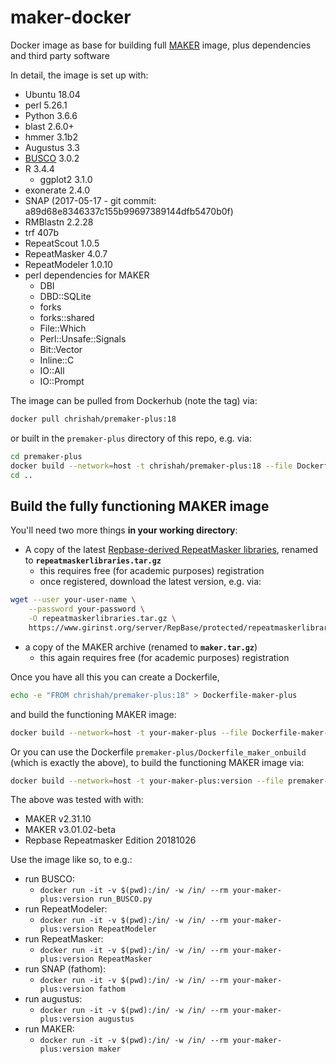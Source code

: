 # maker-docker

Docker image as base for building full [MAKER](http://www.yandell-lab.org/software/maker.html) image, plus dependencies and third party software

In detail, the image is set up with:
 - Ubuntu 18.04
 - perl 5.26.1
 - Python 3.6.6
 - blast 2.6.0+
 - hmmer 3.1b2
 - Augustus 3.3
 - [BUSCO](https://busco.ezlab.org/) 3.0.2
 - R 3.4.4
   - ggplot2 3.1.0
 - exonerate 2.4.0
 - SNAP (2017-05-17 - git commit: a89d68e8346337c155b99697389144dfb5470b0f)
 - RMBlastn 2.2.28
 - trf 407b
 - RepeatScout 1.0.5
 - RepeatMasker 4.0.7
 - RepeatModeler 1.0.10
 - perl dependencies for MAKER
   - DBI
   - DBD::SQLite
   - forks
   - forks::shared
   - File::Which
   - Perl::Unsafe::Signals
   - Bit::Vector
   - Inline::C
   - IO::All
   - IO::Prompt


The image can be pulled from Dockerhub (note the tag) via:
```bash
docker pull chrishah/premaker-plus:18
```

or built in the `premaker-plus` directory of this repo, e.g. via:
```bash
cd premaker-plus
docker build --network=host -t chrishah/premaker-plus:18 --file Dockerfile .
cd ..
```


## Build the fully functioning MAKER image

You'll need two more things __in your working directory__:
 - A copy of the latest [Repbase-derived RepeatMasker libraries](https://www.girinst.org/server/RepBase/index.php), renamed to __`repeatmaskerlibraries.tar.gz`__
   - this requires free (for academic purposes) registration
   - once registered, download the latest version, e.g. via:
```bash
wget --user your-user-name \
    --password your-password \
    -O repeatmaskerlibraries.tar.gz \
    https://www.girinst.org/server/RepBase/protected/repeatmaskerlibraries/RepBaseRepeatMaskerEdition-20181026.tar.gz
```
 - a copy of the MAKER archive (renamed to __`maker.tar.gz`__)
   - this again requires free (for academic purposes) registration

Once you have all this you can create a Dockerfile,
```bash
echo -e "FROM chrishah/premaker-plus:18" > Dockerfile-maker-plus
```

and build the functioning MAKER image:
```bash
docker build --network=host -t your-maker-plus --file Dockerfile-maker-plus .
```

Or you can use the Dockerfile `premaker-plus/Dockerfile_maker_onbuild` (which is exactly the above), to build the functioning MAKER image via:
```bash
docker build --network=host -t your-maker-plus:version --file premaker-plus/Dockerfile-maker-plus-onbuild .
```

The above was tested with with:
 - MAKER v2.31.10
 - MAKER v3.01.02-beta
 - Repbase Repeatmasker Edition 20181026

Use the image like so, to e.g.:
 - run BUSCO: 
   - `docker run -it -v $(pwd):/in/ -w /in/ --rm your-maker-plus:version run_BUSCO.py`
 - run RepeatModeler: 
   - `docker run -it -v $(pwd):/in/ -w /in/ --rm your-maker-plus:version RepeatModeler`
 - run RepeatMasker: 
   - `docker run -it -v $(pwd):/in/ -w /in/ --rm your-maker-plus:version RepeatMasker`
 - run SNAP (fathom): 
   - `docker run -it -v $(pwd):/in/ -w /in/ --rm your-maker-plus:version fathom`
 - run augustus: 
   - `docker run -it -v $(pwd):/in/ -w /in/ --rm your-maker-plus:version augustus`
 - run MAKER: 
   - `docker run -it -v $(pwd):/in/ -w /in/ --rm your-maker-plus:version maker`


